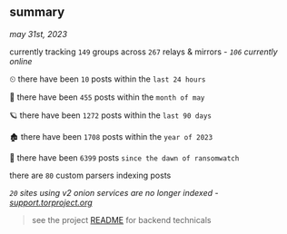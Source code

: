 
## summary
_may 31st, 2023_

currently tracking `149` groups across `267` relays & mirrors - _`106` currently online_

⏲ there have been `10` posts within the `last 24 hours`

🦈 there have been `455` posts within the `month of may`

🪐 there have been `1272` posts within the `last 90 days`

🏚 there have been `1708` posts within the `year of 2023`

🦕 there have been `6399` posts `since the dawn of ransomwatch`

there are `80` custom parsers indexing posts

_`20` sites using v2 onion services are no longer indexed - [support.torproject.org](https://support.torproject.org/onionservices/v2-deprecation/)_

> see the project [README](https://github.com/joshhighet/ransomwatch#ransomwatch--) for backend technicals
